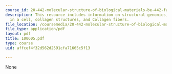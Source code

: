 ```yaml
---
course_id: 20-442-molecular-structure-of-biological-materials-be-442-fall-2005
description: This resource includes information on structural genomics, collagen self-assembly
  in a cell, collagen structures, and Collagen fibers.
file_location: /coursemedia/20-442-molecular-structure-of-biological-materials-be-442-fall-2005/affcef4f32d562d2591cfa71665c5f13_100605.pdf
file_type: application/pdf
layout: pdf
title: 100605.pdf
type: course
uid: affcef4f32d562d2591cfa71665c5f13

---
```

None